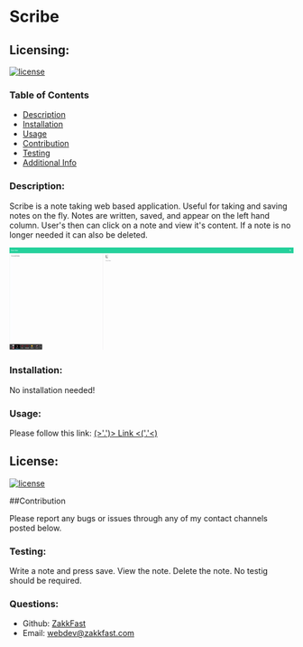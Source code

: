 # Scribe
  ## Licensing:
  [![license](https://img.shields.io/badge/license-MIT-blue)](https://shields.io)
  
  ### Table of Contents
  
  - [Description](#description)
  - [Installation](#installation)
  - [Usage](#usage)
  - [Contribution](#contribution)
  - [Testing](#testing)
  - [Additional Info](#questions)

  ### Description:

  Scribe is a note taking web based application. Useful for taking and saving notes on the fly. Notes are written, saved, and appear on the left hand column. User's then can click on a note and view it's content. If a note is no longer needed it can also be deleted.

  <img src="./public\assets\imgs\noteTaker.gif">

  ### Installation:

  No installation needed!

  ### Usage:

  Please follow this link: <a href='https://yunowork.herokuapp.com/'> (>'.')> Link <('.'<) </a>

  ## License:

  [![license](https://img.shields.io/badge/license-MIT-blue)](https://shields.io)

  ##Contribution
 
  Please report any bugs or issues through any of my contact channels posted below.

  ### Testing:

  Write a note and press save. View the note. Delete the note. No testig should be required.

  ### Questions:

  - Github: [ZakkFast](https://github.com/ZakkFast)
  - Email: webdev@zakkfast.com 